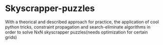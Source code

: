 # Skyscrapper-puzzles
With a theorical and described approach for practice, the application of cool python tricks, constraint propagation and search-eliminate algorithms in order to solve NxN skyscrapper puzzles(needs optimization for certain grids)
